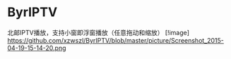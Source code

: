 # ByrIPTV
北邮IPTV播放，支持小窗即浮窗播放（任意拖动和缩放）
[!image] https://github.com/xzwszl/ByrIPTV/blob/master/picture/Screenshot_2015-04-19-15-14-20.png

